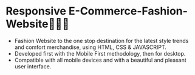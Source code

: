 # Responsive E-Commerce-Fashion-Website👕👗👠
+ Fashion Website to the one stop destination for the latest style trends and comfort merchandise, using HTML, CSS & JAVASCRIPT.
+ Developed first with the Mobile First methodology, then for desktop.
+ Compatible with all mobile devices and with a beautiful and pleasant user interface.
